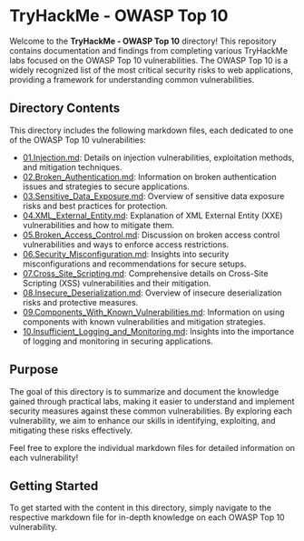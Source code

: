 # TryHackMe - OWASP Top 10

Welcome to the **TryHackMe - OWASP Top 10** directory! This repository contains documentation and findings from completing various TryHackMe labs focused on the OWASP Top 10 vulnerabilities. The OWASP Top 10 is a widely recognized list of the most critical security risks to web applications, providing a framework for understanding common vulnerabilities.

## Directory Contents

This directory includes the following markdown files, each dedicated to one of the OWASP Top 10 vulnerabilities:

- [01.Injection.md](01..md): Details on injection vulnerabilities, exploitation methods, and mitigation techniques.
- [02.Broken_Authentication.md](02.Broken_Authentication.md): Information on broken authentication issues and strategies to secure applications.
- [03.Sensitive_Data_Exposure.md](03.Sensitive_Data_Exposure.md): Overview of sensitive data exposure risks and best practices for protection.
- [04.XML_External_Entity.md](04.XML_External_Entity.md): Explanation of XML External Entity (XXE) vulnerabilities and how to mitigate them.
- [05.Broken_Access_Control.md](05.Broken_Access_Control.md): Discussion on broken access control vulnerabilities and ways to enforce access restrictions.
- [06.Security_Misconfiguration.md](06.Security_Misconfiguration.md): Insights into security misconfigurations and recommendations for secure setups.
- [07.Cross_Site_Scripting.md](07.Cross_Site_Scripting.md): Comprehensive details on Cross-Site Scripting (XSS) vulnerabilities and their mitigation.
- [08.Insecure_Deserialization.md](08.Insecure_Deserialization.md): Overview of insecure deserialization risks and protective measures.
- [09.Components_With_Known_Vulnerabilities.md](09.Components_With_Known_Vulnerabilities.md): Information on using components with known vulnerabilities and mitigation strategies.
- [10.Insufficient_Logging_and_Monitoring.md](10.Insufficient_Logging_and_Monitoring.md): Insights into the importance of logging and monitoring in securing applications.

## Purpose

The goal of this directory is to summarize and document the knowledge gained through practical labs, making it easier to understand and implement security measures against these common vulnerabilities. By exploring each vulnerability, we aim to enhance our skills in identifying, exploiting, and mitigating these risks effectively.

Feel free to explore the individual markdown files for detailed information on each vulnerability!

## Getting Started

To get started with the content in this directory, simply navigate to the respective markdown file for in-depth knowledge on each OWASP Top 10 vulnerability.

